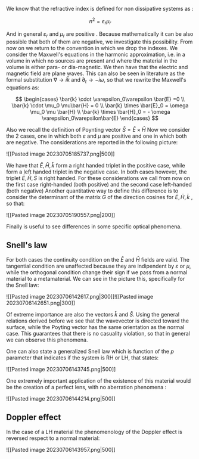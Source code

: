 We know that the refractive index is defined for non dissipative systems as :

$$ n^2 = \varepsilon_r\mu_r $$

And in general $\varepsilon_r$ and $\mu_r$ are positive . 
Because mathematically it can be also possible that both of them are negative, we investigate this possibility.
From now on we return to the convention in which we drop the indexes.
We consider the Maxwell's equations in the harmonic approximation, i.e. in a volume in which no sources are present and where the material in the volume is either para- or dia-magnetic. We then have that the electric and magnetic field are plane waves.
This can also be seen in literature as the formal substitution $\nabla \to i\bar{k}$ and $\partial_t \to -i \omega$, so that we rewrite the Maxwell's equations as:

$$  
\begin{cases}
\bar{k} \cdot \varepsilon_0\varepsilon \bar{E} =0 \\
\bar{k} \cdot \mu_0 \mu\bar{H} = 0 \\
\bar{k} \times \bar{E}_0  =  \omega \mu_0 \mu \bar{H} \\
\bar{k} \times \bar{H}_0 = - \omega \varepsilon_0\varepsilon\bar{E}
\end{cases} $$

Also we recall the definition of Poynting vector $\bar{S} = \bar{E} \times \bar{H}$
Now we consider the 2 cases, one in which both $\varepsilon$ and $\mu$ are positive and one in which both are negative.
The considerations are reported in the following picture:

![[Pasted image 20230705185737.png|500]]

We have that $\bar{E}, \bar{H}, \bar{k}$ form a right handed triplet in the positive case, while form a left handed triplet in the negative case.
In both cases however, the triplet $\bar{E}, \bar{H}, \bar{S}$ is right handed.
For these considerations we call from now on the first case right-handed (both positive) and the second case left-handed (both negative)
Another quantitative way to define this difference is to consider the determinant of the matrix $G$ of the direction cosines for $\bar{E}, \bar{H}, \bar{k}$ , so that:

![[Pasted image 20230705190557.png|200]]

Finally is useful to see differences in some specific optical phenomena.

## Snell's law

For both cases the continuity condition on the $\bar{E}$ and $\bar{H}$ fields are valid. The tangential condition are unaffected because they are indipendent by $\varepsilon$ or $\mu$, while the orthogonal condition change their sign if we pass from a normal material to a metamaterial.
We can see in the picture this, specifically for the Snell law:

![[Pasted image 20230706142617.png|300]]![[Pasted image 20230706142651.png|300]]

Of extreme importance are also the vectors $\bar{k}$ and $\bar{S}$.
Using the general relations derived before we see that the wavevector is directed toward the surface, while the Poyting vector has the same orientation as the normal case.
This guarantees that there is no casuality violation, so that in general we can observe this phenomena.

One can also state a generalized Snell law which is function of the $p$ parameter that indicates if the system is RH or LH, that states:

![[Pasted image 20230706143745.png|500]]

One extremely important application of the existence of this material would be the creation of a perfect lens, with no aberration phenomena :

![[Pasted image 20230706144214.png|500]]


## Doppler effect

In the case of a LH material the phenomenology of the Doppler effect is reversed respect to a normal material:

![[Pasted image 20230706143957.png|500]]
